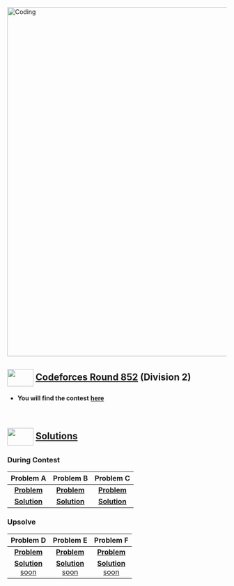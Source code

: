 <img alt="Coding" width="800px" src="https://cdn.dribbble.com/users/1959912/screenshots/6463995/competition_dribbble.gif">

## <img src = "https://cdn.dribbble.com/users/2131993/screenshots/4948736/media/421d4ed2f3d23c73d64d20963f61f422.gif" align = "center" width = "60px" height = "40px"> [ Codeforces Round 852](https://codeforces.com/contest/1793) (Division 2)

- **You will find the contest** [**here**](https://codeforces.com/contest/1793)

<br>

## <img src = "https://cdn.dribbble.com/users/1138721/screenshots/10809828/media/478d32b2e65c8c3194b7f2154e179231.gif" align = "center" width = "60px" height = "40px"> [ Solutions](#solutions)

### During Contest
|**Problem A**|**Problem B**|**Problem C**|
|:--:|:--:|:--:|
|[**Problem**](https://codeforces.com/contest/1793/problem/A)|[**Problem**](https://codeforces.com/contest/1793/problem/B)|[**Problem**](https://codeforces.com/contest/1793/problem/C)|
|[**Solution**](https://github.com/khalid586/Live-and-Virtual-Contests/blob/main/Virtual%20Contests/CF%20round%20852/CF%20%23852A.cpp)| [**Solution**](https://github.com/khalid586/Live-and-Virtual-Contests/blob/main/Virtual%20Contests/CF%20round%20852/CF%20%23852B.cpp)| [**Solution**](https://github.com/khalid586/Live-and-Virtual-Contests/blob/main/Virtual%20Contests/CF%20round%20852/CF%20%23852C.cpp)|


### Upsolve

|**Problem D**|**Problem E**|**Problem F**|
|:--:|:--:|:--:|
|[**Problem**](https://codeforces.com/contest/1793/problem/D)|[**Problem**](https://codeforces.com/contest/1793/problem/E) |[**Problem**](https://codeforces.com/contest/1793/problem/F) |
|[**Solution** <br> soon]()| [**Solution**<br> soon](https://github.com/khalid586/Live-and-Virtual-Contests/blob/main/Virtual%20Contests/CF%20round%20849/G1.cpp)| [**Solution** <br> soon]()|


